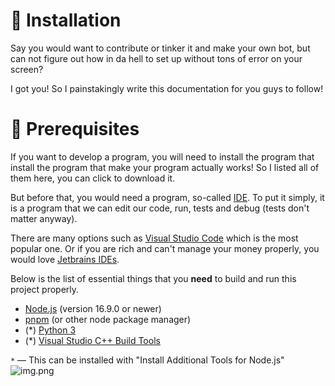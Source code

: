 # 👷 Installation
Say you would want to contribute or tinker it and make your own bot,
but can not figure out how in da hell to set up without tons of error on your screen?

I got you! So I painstakingly write this documentation for you guys to follow!

# 📝 Prerequisites
If you want to develop a program, you will need to install the program that install the program that make your program actually works!
So I listed all of them here, you can click to download it.

But before that, you would need a program, so-called [IDE](https://en.wikipedia.org/wiki/Integrated_development_environment).
To put it simply, it is a program that we can edit our code, run, tests and debug (tests don't matter anyway).

There are many options such as [Visual Studio Code](https://code.visualstudio.com/) which is the most popular one.
Or if you are rich and can't manage your money properly, you would love [Jetbrains IDEs](https://www.jetbrains.com/idea/).

Below is the list of essential things that you **need** to build and run this project properly.
- [Node.js](https://nodejs.org/en/download/) (version 16.9.0 or newer)
- [pnpm](https://pnpm.io/installation) (or other node package manager)
- (*) [Python 3](https://www.python.org/downloads/)
- (*) [Visual Studio C++ Build Tools](https://go.microsoft.com/fwlink/?LinkId=691126)

`*` — This can be installed with "Install Additional Tools for Node.js"
![img.png](assets/additional-node-tools.png)

